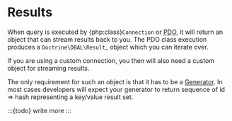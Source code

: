 # Results

When query is executed by {php:class}`Connection` or
[PDO](http://php.net/manual/en/pdo.query.php), it will return an object that
can stream results back to you. The PDO class execution produces a
`Doctrine\DBAL\Result`_ object which
you can iterate over.

If you are using a custom connection, you then will also need a custom object
for streaming results.

The only requirement for such an object is that it has to be a
[Generator](http://php.net/manual/en/language.generators.syntax.php).
In most cases developers will expect your generator to return sequence
of id => hash representing a key/value result set.

:::{todo}
write more
:::
